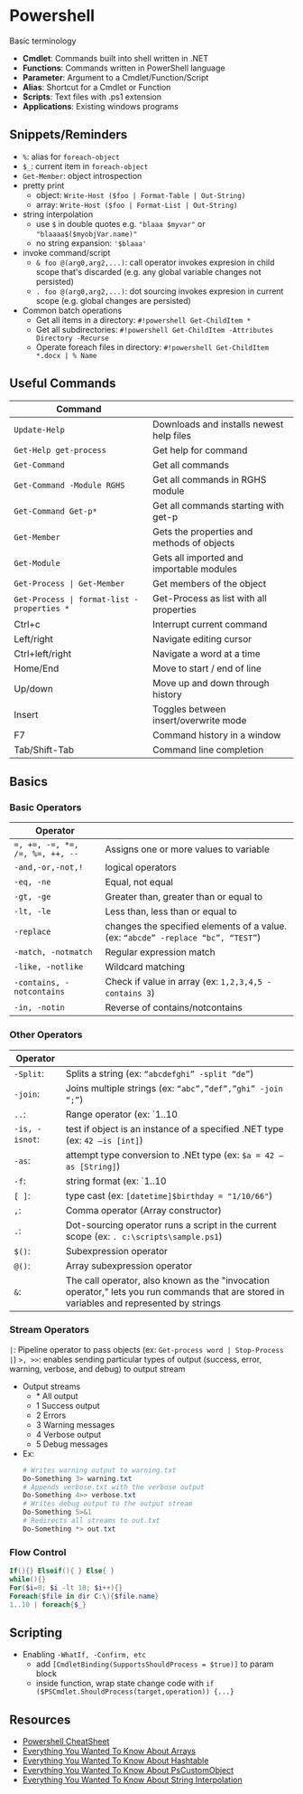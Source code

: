 # Powershell

Basic terminology

* **Cmdlet**: Commands built into shell written in .NET
* **Functions**: Commands written in PowerShell language
* **Parameter**: Argument to a Cmdlet/Function/Script
* **Alias**: Shortcut for a Cmdlet or Function
* **Scripts**: Text files with .ps1 extension
* **Applications**: Existing windows programs

## Snippets/Reminders

* `%`: alias for `foreach-object`
* `$_`: current item in `foreach-object`
* `Get-Member`: object introspection
* pretty print
  * object: `Write-Host ($foo | Format-Table | Out-String)`
  * array: `Write-Host ($foo | Format-List | Out-String)`
* string interpolation
  * use `$` in double quotes e.g. `"blaaa $myvar"` or `"blaaaa$($myobjVar.name)"`
  * no string expansion: `'$blaaa'`
* invoke command/script
  * `& foo @(arg0,arg2,...)`: call operator invokes expresion in child scope that's discarded (e.g. any global variable changes not persisted)
  * `. foo @(arg0,arg2,...)`: dot sourcing invokes expresion in current scope (e.g. global changes are persisted)
* Common batch operations
  * Get all items in a directory: `#!powershell Get-ChildItem *`
  * Get all subdirectories: `#!powershell Get-ChildItem -Attributes Directory -Recurse`
  * Operate foreach files in directory: `#!powershell Get-ChildItem *.docx | % Name`

## Useful Commands

|Command||
|-------|--|
|`Update-Help`|Downloads and installs newest help files|
|`Get-Help get-process`|Get help for command|
|`Get-Command`|Get all commands|
|`Get-Command -Module RGHS`|Get all commands in RGHS module|
|`Get-Command Get-p*`|Get all commands starting with get-p|
|`Get-Member`|Gets the properties and methods of objects|
|`Get-Module`|Gets all imported and importable modules|
|`Get-Process \| Get-Member`|Get members of the object|
|`Get-Process \| format-list -properties *`|Get-Process as list with all properties|
|Ctrl+c|Interrupt current command|
|Left/right|Navigate editing cursor|
|Ctrl+left/right|Navigate a word at a time|
|Home/End|Move to start / end of line|
|Up/down|Move up and down through history|
|Insert|Toggles between insert/overwrite mode|
|F7|Command history in a window|
|Tab/Shift-Tab|Command line completion|

## Basics

### Basic Operators

|Operator||
|--------|--|
|`=, +=, -=, *=, /=, %=, ++, --`|Assigns one or more values to variable|
|`-and,-or,-not,!`|logical operators|
|`-eq, -ne`|Equal, not equal|
|`-gt, -ge`|Greater than, greater than or equal to|
|`-lt, -le`|Less than, less than or equal to|
|`-replace`|changes the specified elements of a value. (ex: `“abcde” -replace “bc”, “TEST”`)|
|`-match, -notmatch`|Regular expression match|
|`-like, -notlike`|Wildcard matching|
|`-contains, -notcontains`|Check if value in array (ex: `1,2,3,4,5 -contains 3`)|
|`-in, -notin`|Reverse of contains/notcontains|

### Other Operators

|Operator||
|--------|--|
|`-Split`:|Splits a string (ex: `“abcdefghi” -split “de”`)|
|`-join`:|Joins multiple strings (ex: `“abc”,”def”,”ghi” -join “;”`)|
|`..`:|Range operator (ex: \`1..10|
|`-is, -isnot`:|test if object is an instance of a specified .NET type (ex: `42 –is [int]`)|
|`-as`:|attempt type conversion to .NEt type (ex: `$a = 42 –as [String]`)|
|`-f`:|string format (ex: \`1..10|
|`[ ]`:|type cast (ex: `[datetime]$birthday = "1/10/66"`)|
|`,`:|Comma operator (Array constructor)|
|`.`:|Dot-sourcing operator runs a script in the current scope (ex: `. c:\scripts\sample.ps1`)|
|`$()`:|Subexpression operator|
|`@()`:|Array subexpression operator|
|`&`:|The call operator, also known as the "invocation operator," lets you run commands that are stored in variables and represented by strings|

### Stream Operators

`|`:  Pipeline operator to pass objects (ex: `Get-process word | Stop-Process |`)
`>, >>`: enables sending particular types of output (success, error, warning, verbose, and debug) to output stream

* Output streams
  * \* All output
  * 1 Success output
  * 2 Errors
  * 3 Warning messages
  * 4 Verbose output
  * 5 Debug messages
* Ex:
  ````powershell
  # Writes warning output to warning.txt
  Do-Something 3> warning.txt
  # Appends verbose.txt with the verbose output
  Do-Something 4>> verbose.txt
  # Writes debug output to the output stream
  Do-Something 5>&1
  # Redirects all streams to out.txt
  Do-Something *> out.txt
  ````

### Flow Control

````powershell
If(){} Elseif(){ } Else{ }
while(){}
For($i=0; $i -lt 10; $i++){}
Foreach($file in dir C:\){$file.name}
1..10 | foreach{$_}
````

## Scripting

* Enabling `-WhatIf, -Confirm, etc`
  * add `[CmdletBinding(SupportsShouldProcess = $true)]` to param block
  * inside function, wrap state change code with `if ($PSCmdlet.ShouldProcess(target,operation)) {...}`

## Resources

* [Powershell CheatSheet](../_assets/powershell-4-lang-ref.pdf)
* [Everything You Wanted To Know About Arrays](https://docs.microsoft.com/en-us/powershell/scripting/learn/deep-dives/everything-about-arrays)
* [Everything You Wanted To Know About Hashtable](https://docs.microsoft.com/en-us/powershell/scripting/learn/deep-dives/everything-about-hashtable)
* [Everything You Wanted To Know About PsCustomObject](https://docs.microsoft.com/en-us/powershell/scripting/learn/deep-dives/everything-about-pscustomobject)
* [Everything You Wanted To Know About String Interpolation](https://docs.microsoft.com/en-us/powershell/scripting/learn/deep-dives/everything-about-string-substitutions)
